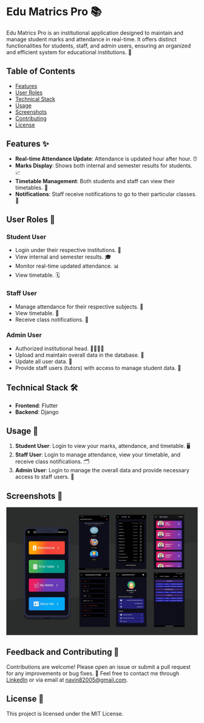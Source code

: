 # Edu Matrics Pro 📚

Edu Matrics Pro is an institutional application designed to maintain and manage student marks and attendance in real-time. It offers distinct functionalities for students, staff, and admin users, ensuring an organized and efficient system for educational institutions. 🚀

## Table of Contents
- [Features](#features)
- [User Roles](#user-roles)
- [Technical Stack](#technical-stack)
- [Usage](#usage)
- [Screenshots](#screenshots)
- [Contributing](#contributing)
- [License](#license)

## Features ✨
- **Real-time Attendance Update**: Attendance is updated hour after hour. ⏰
- **Marks Display**: Shows both internal and semester results for students. 📈
- **Timetable Management**: Both students and staff can view their timetables. 📅
- **Notifications**: Staff receive notifications to go to their particular classes. 🔔

## User Roles 👥
### Student User
- Login under their respective institutions. 🏫
- View internal and semester results. 🎓
- Monitor real-time updated attendance. 📊
- View timetable. 🗓️

### Staff User
- Manage attendance for their respective subjects. 📝
- View timetable. 📆
- Receive class notifications. 📢

### Admin User
- Authorized institutional head. 👨‍🏫👩‍🏫
- Upload and maintain overall data in the database. 💾
- Update all user data. 🔄
- Provide staff users (tutors) with access to manage student data. 🔑

## Technical Stack 🛠️
- **Frontend**: Flutter
- **Backend**: Django

## Usage 📝
1. **Student User**: Login to view your marks, attendance, and timetable. 🖥️
2. **Staff User**: Login to manage attendance, view your timetable, and receive class notifications. 🗂️
3. **Admin User**: Login to manage the overall data and provide necessary access to staff users. 🔧

## Screenshots 📸
![Banner Image](https://github.com/Navin82005/edumetricspro/blob/main/LinkedIn%20Post%201.png)

## Feedback and Contributing 🤝
Contributions are welcome! Please open an issue or submit a pull request for any improvements or bug fixes. 💬
Feel free to contact me through [LinkedIn](https://www.linkedin.com/in/naveenn82005) or via email at [navin82005@gmail.com](mailto:navin82005@gmail.com).

## License 📝
This project is licensed under the MIT License.
